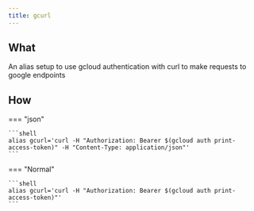 ```yaml
---
title: gcurl
---
```


## What

An alias setup to use gcloud authentication with curl to make requests to google endpoints

## How

=== "json"

    ```shell
    alias gcurl='curl -H "Authorization: Bearer $(gcloud auth print-access-token)" -H "Content-Type: application/json"'
    ```

=== "Normal"

    ```shell
    alias gcurl='curl -H "Authorization: Bearer $(gcloud auth print-access-token)"'
    ```
